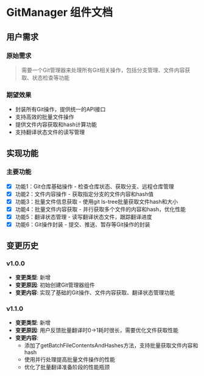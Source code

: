 # GitManager 组件文档

## 用户需求
### 原始需求
> 需要一个Git管理器来处理所有Git相关操作，包括分支管理、文件内容获取、状态检查等功能

### 期望效果
- 封装所有Git操作，提供统一的API接口
- 支持高效的批量文件操作
- 提供文件内容获取和hash计算功能
- 支持翻译状态文件的读写管理

## 实现功能
### 主要功能
- [x] 功能1：Git仓库基础操作 - 检查仓库状态、获取分支、远程仓库管理
- [x] 功能2：文件内容操作 - 获取指定分支的文件内容和hash值
- [x] 功能3：批量文件信息获取 - 使用git ls-tree批量获取文件hash和大小
- [x] 功能4：批量文件内容获取 - 并行获取多个文件的内容和hash，优化性能
- [x] 功能5：翻译状态管理 - 读写翻译状态文件，跟踪翻译进度
- [x] 功能6：Git操作封装 - 提交、推送、暂存等Git操作的封装

## 变更历史
### v1.0.0
- **变更类型**: 新增
- **变更原因**: 初始创建Git管理器组件
- **变更内容**: 实现了基础的Git操作、文件内容获取、翻译状态管理功能

### v1.1.0
- **变更类型**: 新增
- **变更原因**: 用户反馈批量翻译时0->1耗时很长，需要优化文件获取性能
- **变更内容**: 
  - 添加了getBatchFileContentsAndHashes方法，支持批量获取文件内容和hash
  - 使用并行处理提高批量文件操作的性能
  - 优化了批量翻译准备阶段的性能瓶颈 